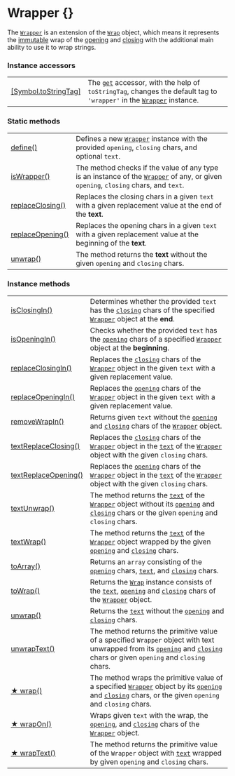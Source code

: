 # Wrapper {}

The [`Wrapper`](https://github.com/angular-package/wrapper/blob/main/src/lib/wrapper.class.ts) is an extension of the [`Wrap`](../wrap/wrap.md) object, which means it represents the [immutable](https://developer.mozilla.org/en-US/docs/Glossary/Immutable) wrap of the [opening](../library/basic-concepts.md#opening) and [closing](../library/basic-concepts.md#closing) with the additional main ability to use it to wrap strings.&#x20;

### Instance accessors

|                                                                                                                                                |                                                                                                                                                                                                                              |
| ---------------------------------------------------------------------------------------------------------------------------------------------- | ---------------------------------------------------------------------------------------------------------------------------------------------------------------------------------------------------------------------------- |
| ​[\[Symbol.toStringTag\]](https://app.gitbook.com/s/fKPxHpkGbNljEvVlRVgz/c/JULYvW5NSbPwI2RD5MLX/wrapper/instance-accessors#symbol.tostringtag) | The [`get`](https://developer.mozilla.org/en-US/docs/Web/JavaScript/Reference/Functions/get) accessor, with the help of `toStringTag`, changes the default tag to `'wrapper'` in the [`Wrapper`](broken-reference) instance. |

### Static methods

|                                                      |                                                                                                                                                   |
| ---------------------------------------------------- | ------------------------------------------------------------------------------------------------------------------------------------------------- |
| [define()](static-methods/define.md)                 | Defines a new [`Wrapper`](wrapper.md) instance with the provided `opening`, `closing` chars, and optional `text`.                                 |
| [isWrapper()](static-methods/iswrapper.md)           | The method checks if the value of any type is an instance of the [`Wrapper`](wrapper.md) of any, or given `opening`, `closing` chars, and `text`. |
| [replaceClosing()](static-methods/replaceclosing.md) | Replaces the closing chars in a given `text` with a given replacement value at the end of the **text**.                                           |
| [replaceOpening()](static-methods/replaceopening.md) | Replaces the opening chars in a given `text` with a given replacement value at the beginning of the **text**.                                     |
| [unwrap()](static-methods/unwrap.md)                 | The method returns the **text** without the given `opening` and `closing` chars.                                                                  |

### Instance methods

|                                                                |                                                                                                                                                                                                                                                                                                                          |
| -------------------------------------------------------------- | ------------------------------------------------------------------------------------------------------------------------------------------------------------------------------------------------------------------------------------------------------------------------------------------------------------------------ |
| [isClosingIn()](instance-methods/isclosingin.md)               | Determines whether the provided `text` has the [`closing`](../wrap/instance-accessors/#wrap.prototype.closing) chars of the specified [`Wrapper`](wrapper.md) object at the **end**.                                                                                                                                     |
| [isOpeningIn()](instance-methods/isopeningin.md)               | Checks whether the provided `text` has the [`opening`](../wrap/instance-accessors/#wrap.prototype.opening) chars of a specified [`Wrapper`](wrapper.md) object at the **beginning**.                                                                                                                                     |
| [replaceClosingIn()](instance-methods/replaceclosingin.md)     | Replaces the [`closing`](../wrap/instance-accessors/#wrap.prototype.closing) chars of the [`Wrapper`](wrapper.md) object in the given `text` with a given replacement value.                                                                                                                                             |
| [replaceOpeningIn()](instance-methods/replaceopeningin.md)     | Replaces the [`opening`](../wrap/instance-accessors/#wrap.prototype.opening) chars of the [`Wrapper`](wrapper.md) object in the given `text` with a given replacement value.                                                                                                                                             |
| [removeWrapIn()](instance-methods/removewrapin.md)             | Returns given `text` without the [`opening`](../wrap/instance-accessors/#wrap.prototype.opening) and [`closing`](../wrap/instance-accessors/#wrap.prototype.closing) chars of the [`Wrapper`](wrapper.md) object.                                                                                                        |
| [textReplaceClosing()](instance-methods/textreplaceclosing.md) | Replaces the [`closing`](../wrap/instance-accessors/#wrap.prototype.closing) chars of the [`Wrapper`](wrapper.md) object in the [`text`](../wrap/instance-accessors/#wrap.prototype.text) of the [`Wrapper`](wrapper.md) object with the given `closing` chars.                                                          |
| [textReplaceOpening()](instance-methods/textreplaceopening.md) | Replaces the [`opening`](../wrap/instance-accessors/#wrap.prototype.opening) chars of the [`Wrapper`](wrapper.md) object in the [`text`](../wrap/instance-accessors/#wrap.prototype.text) of the [`Wrapper`](wrapper.md) object with the given `closing` chars.                                                          |
| [textUnwrap()](instance-methods/textunwrap.md)                 | The method returns the [`text`](../wrap/instance-accessors/#wrap.prototype.text) of the [`Wrapper`](wrapper.md) object without its [`opening`](../wrap/instance-accessors/#wrap.prototype.opening) and [`closing`](../wrap/instance-accessors/#wrap.prototype.closing) chars or the given `opening` and `closing` chars. |
| [textWrap()](instance-methods/textwrap.md)                     | The method returns the [`text`](../wrap/instance-accessors/#wrap.prototype.text) of the [`Wrapper`](wrapper.md) object wrapped by the given [`opening`](../wrap/instance-accessors/#wrap.prototype.opening) and [`closing`](../wrap/instance-accessors/#wrap.prototype.closing) chars.                                   |
| [toArray()](instance-methods/toarray.md)                       | Returns an `array` consisting of the [`opening`](../wrap/instance-accessors/#wrap.prototype.opening) chars, [`text`](../wrap/instance-accessors/#wrap.prototype.text), and [`closing`](../wrap/instance-accessors/#wrap.prototype.closing) chars.                                                                        |
| [toWrap()](instance-methods/towrap.md)                         | Returns the [`Wrap`](../wrap/wrap.md) instance consists of the [`text`](../wrap/instance-accessors/#wrap.prototype.text), [`opening`](../wrap/instance-accessors/#wrap.prototype.opening) and [`closing`](../wrap/instance-accessors/#wrap.prototype.closing) chars of the [`Wrapper`](wrapper.md) object.               |
| [unwrap()](instance-methods/unwrap.md)                         | Returns the [`text`](../wrap/instance-accessors/#wrap.prototype.text) without the [`opening`](../wrap/instance-accessors/#wrap.prototype.opening) and [`closing`](../wrap/instance-accessors/#wrap.prototype.closing) chars.                                                                                             |
| [unwrapText()](instance-methods/unwraptext.md)                 | The method returns the primitive value of a specified `Wrapper` object with text unwrapped from its [`opening`](../wrap/instance-accessors/#wrap.prototype.opening) and [`closing`](../wrap/instance-accessors/#wrap.prototype.closing) chars or given `opening` and `closing` chars.                                    |
| [★ wrap()](instance-methods/wrap.md)                           | The method wraps the primitive value of a specified [`Wrapper`](wrapper.md) object by its [`opening`](../wrap/instance-accessors/#wrap.prototype.opening) and [`closing`](../wrap/instance-accessors/#wrap.prototype.closing) chars, or the given `opening` and `closing` chars.                                         |
| [★ wrapOn()](instance-methods/wrapon.md)                       | Wraps given `text` with the wrap, the [`opening`](../wrap/instance-accessors/#wrap.prototype.opening), and [`closing`](../wrap/instance-accessors/#wrap.prototype.closing) chars of the [`Wrapper`](wrapper.md) object.                                                                                                  |
| [★ wrapText()](instance-methods/wraptext.md)                   | The method returns the primitive value of the `Wrapper` object with [`text`](../wrap/instance-accessors/#wrap.prototype.text) wrapped by given `opening` and `closing` chars.                                                                                                                                            |
